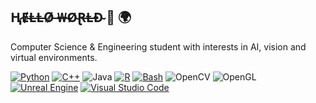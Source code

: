 ## Ⱨ̷Ɇ̴Ⱡ̶Ⱡ̵Ø̷ ̶₩̶Ø̴Ɽ̶Ⱡ̶Đ̴  🤖 🌍

Computer Science & Engineering student with interests in AI, vision and virtual environments.

[![Python](https://img.shields.io/badge/Python-3776AB?logo=python&logoColor=fff)](#)
[![C++](https://img.shields.io/badge/C++-%2300599C.svg?logo=c%2B%2B&logoColor=white)](#)
![Java](https://img.shields.io/badge/-Java-ff961f?style=flat&logoColor=white&logo=openjdk)
[![R](https://img.shields.io/badge/R-%23276DC3.svg?logo=r&logoColor=white)](#)
[![Bash](https://img.shields.io/badge/Bash-4EAA25?logo=gnubash&logoColor=fff)](#)
![OpenCV](https://img.shields.io/badge/OpenCV-%23white.svg?logo=opencv&logoColor=white)
![OpenGL](https://img.shields.io/badge/OpenGL-%23FFFFFF.svg?logo=opengl)
[![Unreal Engine](https://img.shields.io/badge/Unreal%20Engine-%23313131.svg?logo=unrealengine&logoColor=white)](#)
[![Visual Studio Code](https://custom-icon-badges.demolab.com/badge/VSCode-0078d7.svg?logo=vsc&logoColor=white)](#)
